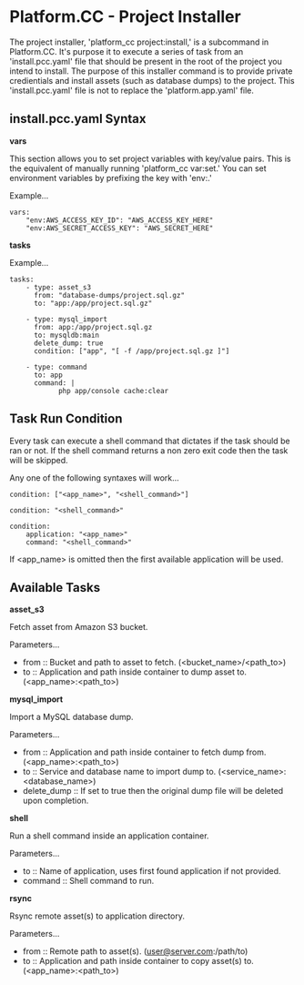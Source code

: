 # Platform.CC - Project Installer

The project installer, 'platform_cc project:install,' is a subcommand in Platform.CC. It's purpose it to execute a series of task from an 'install.pcc.yaml' file that should be present in the root of the project you intend to install. The purpose of this installer command is to provide private credientials and install assets (such as database dumps) to the project. This 'install.pcc.yaml' file is not to replace the 'platform.app.yaml' file.


## install.pcc.yaml Syntax

**vars**

This section allows you to set project variables with key/value pairs. This is the equivalent of manually running 'platform_cc var:set.' You can set environment variables by prefixing the key with 'env:.'

Example...

    vars:
        "env:AWS_ACCESS_KEY_ID": "AWS_ACCESS_KEY_HERE"
        "env:AWS_SECRET_ACCESS_KEY": "AWS_SECRET_HERE"


**tasks**

Example...

    tasks:
        - type: asset_s3
          from: "database-dumps/project.sql.gz"
          to: "app:/app/project.sql.gz"

        - type: mysql_import
          from: app:/app/project.sql.gz
          to: mysqldb:main
          delete_dump: true
          condition: ["app", "[ -f /app/project.sql.gz ]"]

        - type: command
          to: app
          command: |
                php app/console cache:clear


## Task Run Condition

Every task can execute a shell command that dictates if the task should be ran or not. If the shell command
returns a non zero exit code then the task will be skipped.

Any one of the following syntaxes will work...

    condition: ["<app_name>", "<shell_command>"]

    condition: "<shell_command>"

    condition:
        application: "<app_name>"
        command: "<shell_command>"

If <app_name> is omitted then the first available application will be used.


## Available Tasks

**asset_s3**

Fetch asset from Amazon S3 bucket.

Parameters...

- from :: Bucket and path to asset to fetch. (<bucket_name>/<path_to>)
- to :: Application and path inside container to dump asset to. (<app_name>:<path_to>)


**mysql_import**

Import a MySQL database dump.

Parameters...

- from :: Application and path inside container to fetch dump from. (<app_name>:<path_to>)
- to :: Service and database name to import dump to. (<service_name>:<database_name>)
- delete_dump :: If set to true then the original dump file will be deleted upon completion.


**shell**

Run a shell command inside an application container.

Parameters...

- to :: Name of application, uses first found application if not provided.
- command :: Shell command to run.


**rsync**

Rsync remote asset(s) to application directory.

Parameters...

- from :: Remote path to asset(s). (user@server.com:/path/to)
- to :: Application and path inside container to copy asset(s) to. (<app_name>:<path_to>)
